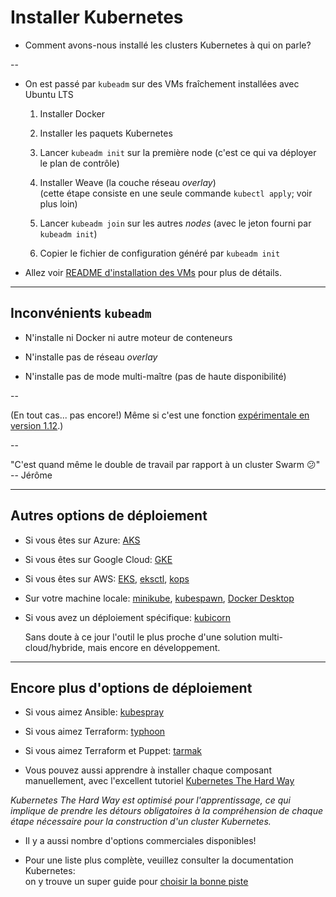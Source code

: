 # Installer Kubernetes

- Comment avons-nous installé les clusters Kubernetes à qui on parle?

--

<!-- ##VERSION## -->

- On est passé par `kubeadm` sur des VMs fraîchement installées avec Ubuntu LTS

    1. Installer Docker

    2. Installer les paquets Kubernetes

    3. Lancer `kubeadm init` sur la première node (c'est ce qui va déployer le plan de contrôle)

    4. Installer Weave (la couche réseau _overlay_)
       <br/>
      (cette étape consiste en une seule commande `kubectl apply`; voir plus loin)

    5. Lancer `kubeadm join` sur les autres _nodes_ (avec le jeton fourni par `kubeadm init`)

    6. Copier le fichier de configuration généré par `kubeadm init`

- Allez voir [README d'installation des VMs](https://@@GITREPO@@/blob/master/prepare-vms/README.md) pour plus de détails.

---

## Inconvénients `kubeadm`

- N'installe ni Docker ni autre moteur de conteneurs

- N'installe pas de réseau _overlay_

- N'installe pas de mode multi-maître (pas de haute disponibilité)

--

  (En tout cas... pas encore!) Même si c'est une fonction [expérimentale en version 1.12](https://kubernetes.io/docs/setup/independent/high-availability/).)

--

  "C'est quand même le double de travail par rapport à un cluster Swarm 😕" -- Jérôme


---

## Autres options de déploiement

- Si vous êtes sur Azure:
  [AKS](https://azure.microsoft.com/services/kubernetes-service/)

- Si vous êtes sur Google Cloud:
  [GKE](https://cloud.google.com/kubernetes-engine/)

- Si vous êtes sur AWS:
  [EKS](https://aws.amazon.com/eks/),
  [eksctl](https://eksctl.io/),
  [kops](https://github.com/kubernetes/kops)

- Sur votre machine locale:
  [minikube](https://kubernetes.io/docs/setup/minikube/),
  [kubespawn](https://github.com/kinvolk/kube-spawn),
  [Docker Desktop](https://docs.docker.com/docker-for-mac/kubernetes/)

- Si vous avez un déploiement spécifique:
  [kubicorn](https://github.com/kubicorn/kubicorn)

  Sans doute à ce jour l'outil le plus proche  d'une solution multi-cloud/hybride, mais encore en développement.

---

## Encore plus d'options de déploiement

- Si vous aimez Ansible:
  [kubespray](https://github.com/kubernetes-incubator/kubespray)


- Si vous aimez Terraform:
  [typhoon](https://github.com/poseidon/typhoon)


- Si vous aimez Terraform et Puppet:
  [tarmak](https://github.com/jetstack/tarmak)

- Vous pouvez aussi apprendre à installer chaque composant manuellement, avec l'excellent tutoriel
[Kubernetes The Hard Way](https://github.com/kelseyhightower/kubernetes-the-hard-way)

 *Kubernetes The Hard Way est optimisé pour l'apprentissage, ce qui implique de prendre les détours obligatoires à la compréhension de chaque étape nécessaire pour la construction d'un cluster Kubernetes.*

- Il y a aussi nombre d'options commerciales disponibles!

- Pour une liste plus complète, veuillez consulter la documentation Kubernetes:
  <br/>
  on y trouve un super guide pour [choisir la bonne piste](https://kubernetes.io/docs/setup/pick-right-solution/)

